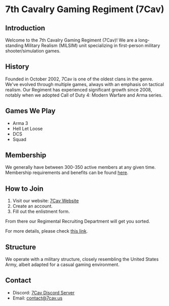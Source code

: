 # 7th Cavalry Gaming Regiment (7Cav)

## Introduction

Welcome to the 7th Cavalry Gaming Regiment (7Cav)! We are a long-standing Military Realism (MILSIM) unit specializing in first-person military shooter/simulation games.

## History

Founded in October 2002, 7Cav is one of the oldest clans in the genre. We've evolved through multiple games, always with an emphasis on tactical realism. Our Regiment has experienced significant growth since 2008, notably when we adopted Call of Duty 4: Modern Warfare and Arma series.

## Games We Play

- Arma 3
- Hell Let Loose
- DCS
- Squad

## Membership

We generally have between 300-350 active members at any given time. Membership requirements and benefits can be found [here](https://wiki.7cav.us/wiki/About_Us#Minimum_Requirements).

## How to Join

1. Visit our website: [7Cav Website](https://7cav.us)
2. Create an account.
3. Fill out the enlistment form.

From there our Regimental Recruiting Department will get you sorted.

For more details, please check [this link](https://wiki.7cav.us/wiki/New_Trooper_Guide).

## Structure

We operate with a military structure, closely resembling the United States Army, albeit adapted for a casual gaming environment.

## Contact

- Discord: [7Cav Discord Server](https://discord.gg/7cav)
- Email: [contact@7cav.us](mailto:contact@7cav.us)
